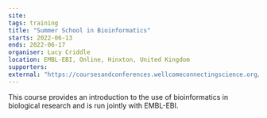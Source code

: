 ```yaml
---
site: 
tags: training
title: "Summer School in Bioinformatics"
starts: 2022-06-13
ends: 2022-06-17
organiser: Lucy Criddle
location: EMBL-EBI, Online, Hinxton, United Kingdom
supporters:
external: "https://coursesandconferences.wellcomeconnectingscience.org/event/summer-school-in-bioinformatics-20220613/?utm_campaign=ssbi2022-summer-school-in-bioinformatics"
---
```


This course provides an introduction to the use of bioinformatics in biological research and is run jointly with EMBL-EBI. 
